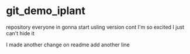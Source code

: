 # git_demo_iplant
repository everyone in gonna start usling version cont
I'm so excited
I just can't hide it

I made another change on readme
add another line

